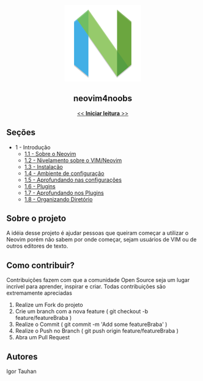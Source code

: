 <p align="center">
    <img src="./images/nvim-icon.png" height="200" width="200">
</p>

<p align="center">
    <h2 align="center">neovim4noobs</h2>
</p>

<p align="center">
    <a href="docs/01-introducao/sobre-o-neovim.md"><< <strong>Iniciar leitura</strong> >></a>
</p>

## Seções

- 1 - Introdução
  - [1.1 - Sobre o Neovim](docs/01-introducao/sobre-o-neovim.md)
  - [1.2 - Nivelamento sobre o VIM/Neovim](docs/01-introducao/nivelamento.md)
  - [1.3 - Instalação](docs/01-introducao/instalacao.md)
  - [1.4 - Ambiente de configuração](docs/01-introducao/ambiente-de-configuracao.md)
  - [1.5 - Aprofundando nas configurações](docs/01-introducao/aprofundando-configuracoes.md)
  - [1.6 - Plugins](docs/01-introducao/plugins.md)
  - [1.7 - Aprofundando nos Plugins](docs/01-introducao/aprofundando-plugins.md)
  - [1.8 - Organizando Diretório](docs/01-introducao/organizando-diretorio.md)

## Sobre o projeto

A idéia desse projeto é ajudar pessoas que queiram começar a utilizar o Neovim porém não sabem por onde começar, sejam usuários de VIM ou de outros editores de texto.

## Como contribuir?

Contribuições fazem com que a comunidade Open Source seja um lugar incrível para aprender, inspirar e criar. Todas contribuições são extremamente apreciadas

1. Realize um Fork do projeto
2. Crie um branch com a nova feature ( git checkout -b feature/featureBraba )
3. Realize o Commit ( git commit -m 'Add some featureBraba' )
4. Realize o Push no Branch ( git push origin feature/featureBraba )
5. Abra um Pull Request

## Autores

Igor Tauhan
